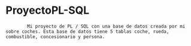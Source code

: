 # ProyectoPL-SQL 
            Mi proyecto de PL / SQL con una base de datos creada por mi sobre coches. Esta base de datos tiene 5 tablas coche, rueda, combustible, concesionario y persona.
